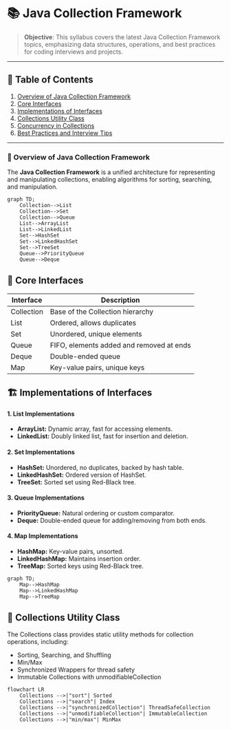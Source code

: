 # 📚 Java Collection Framework 

> **Objective**: This syllabus covers the latest Java Collection Framework topics, emphasizing data structures, operations, and best practices for coding interviews and projects.

---

## 📌 Table of Contents
1. [Overview of Java Collection Framework](#overview-of-java-collection-framework)
2. [Core Interfaces](#core-interfaces)
3. [Implementations of Interfaces](#implementations-of-interfaces)
4. [Collections Utility Class](#collections-utility-class)
5. [Concurrency in Collections](#concurrency-in-collections)
6. [Best Practices and Interview Tips](#best-practices-and-interview-tips)

---

### 📘 Overview of Java Collection Framework
The **Java Collection Framework** is a unified architecture for representing and manipulating collections, enabling algorithms for sorting, searching, and manipulation.

```mermaid
graph TD;
    Collection-->List
    Collection-->Set
    Collection-->Queue
    List-->ArrayList
    List-->LinkedList
    Set-->HashSet
    Set-->LinkedHashSet
    Set-->TreeSet
    Queue-->PriorityQueue
    Queue-->Deque
```
## 🧩 Core Interfaces

| **Interface** | **Description**                                |
|---------------|-----------------------------------------------|
| Collection    | Base of the Collection hierarchy              |
| List          | Ordered, allows duplicates                    |
| Set           | Unordered, unique elements                    |
| Queue         | FIFO, elements added and removed at ends      |
| Deque         | Double-ended queue                            |
| Map           | Key-value pairs, unique keys                  |


## 🏗️ Implementations of Interfaces

#### 1. List Implementations
- **ArrayList:** Dynamic array, fast for accessing elements.
- **LinkedList:** Doubly linked list, fast for insertion and deletion.
#### 2. Set Implementations
- **HashSet:** Unordered, no duplicates, backed by hash table.
- **LinkedHashSet:** Ordered version of HashSet.
- **TreeSet:** Sorted set using Red-Black tree.
#### 3. Queue Implementations
- **PriorityQueue:** Natural ordering or custom comparator.
- **Deque:** Double-ended queue for adding/removing from both ends.
#### 4. Map Implementations
- **HashMap:** Key-value pairs, unsorted.
- **LinkedHashMap:** Maintains insertion order.
- **TreeMap:** Sorted keys using Red-Black tree.

```mermaid
graph TD;
    Map-->HashMap
    Map-->LinkedHashMap
    Map-->TreeMap
```
## 📂 Collections Utility Class

The Collections class provides static utility methods for collection operations, including:

- Sorting, Searching, and Shuffling
- Min/Max
- Synchronized Wrappers for thread safety
- Immutable Collections with unmodifiableCollection

```mermaid
flowchart LR
    Collections -->|"sort"| Sorted
    Collections -->|"search"| Index
    Collections -->|"synchronizedCollection"| ThreadSafeCollection
    Collections -->|"unmodifiableCollection"| ImmutableCollection
    Collections -->|"min/max"| MinMax
